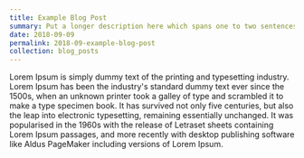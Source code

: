 ```yaml
---
title: Example Blog Post
summary: Put a longer description here which spans one to two sentencesWe are a team of criminal defence practitioners looking to provide a refreshing alternative the practice of defending accused persons before the courts..
date: 2018-09-09
permalink: 2018-09-example-blog-post
collection: blog_posts
---
```


Lorem Ipsum is simply dummy text of the printing and typesetting industry. Lorem Ipsum has been the industry's standard dummy text ever since the 1500s, when an unknown printer took a galley of type and scrambled it to make a type specimen book. It has survived not only five centuries, but also the leap into electronic typesetting, remaining essentially unchanged. It was popularised in the 1960s with the release of Letraset sheets containing Lorem Ipsum passages, and more recently with desktop publishing software like Aldus PageMaker including versions of Lorem Ipsum.
